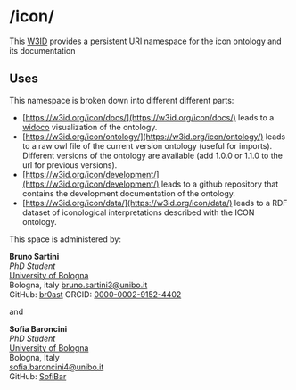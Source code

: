 # /icon/
This [W3ID](https://w3id.org) provides a persistent URI namespace for the icon ontology and its documentation

## Uses
This namespace is broken down into different different parts:
* [https://w3id.org/icon/docs/](https://w3id.org/icon/docs/) leads to a [widoco](https://github.com/dgarijo/Widoco) visualization of the ontology.
* [https://w3id.org/icon/ontology/](https://w3id.org/icon/ontology/) leads to a raw owl file of the current version ontology (useful for imports). Different versions of the ontology are available (add 1.0.0 or 1.1.0 to the url for previous versions).
* [https://w3id.org/icon/development/](https://w3id.org/icon/development/) leads to a github repository that contains the development documentation of the ontology.
* [https://w3id.org/icon/data/](https://w3id.org/icon/data/) leads to a RDF dataset of iconological interpretations described with the ICON ontology.

This space is administered by:  

**Bruno Sartini**  
*PhD Student*  
[University of Bologna](https://www.unibo.it/)  
Bologna, italy
<bruno.sartini3@unibo.it>  
GitHub: [br0ast](https://github.com/br0ast)
ORCID: [0000-0002-9152-4402](https://orcid.org/0000-0002-9152-4402)  

and

**Sofia Baroncini** <br>
*PhD Student* <br>
[University of Bologna](https://www.unibo.it) <br>
Bologna, Italy <br>
<sofia.baroncini4@unibo.it> <br>
GitHub: [SofiBar](https://github.com/SofiBar) <br>
